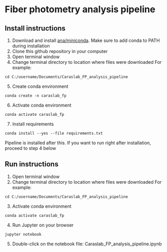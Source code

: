 # Fiber photometry analysis pipeline

## Install instructions
1. Download and install [ana/miniconda](https://docs.anaconda.com/free/miniconda/index.html). Make sure to add conda to PATH during installation
2. Clone this github repository in your computer
3. Open terminal window
4. Change terminal directory to location where files were downloaded
For example:
```
cd C:/username/Documents/Caraslab_FP_analysis_pipeline
```
5. Create conda environment
```
conda create -n caraslab_fp
```
6. Activate conda environment
```
conda activate caraslab_fp
```
7. Install requirements
```
conda install --yes --file requirements.txt
```
Pipeline is installed after this. If you want to run right after installation, proceed to step 4 below

## Run instructions
1. Open terminal window
2. Change terminal directory to location where files were downloaded
For example:
```
cd C:/username/Documents/Caraslab_FP_analysis_pipeline
```
3. Activate conda environment
```
conda activate caraslab_fp
```
4. Run Jupyter on your browser
```
jupyter notebook
```
5. Double-click on the notebook file: Caraslab_FP_analysis_pipeline.ipynb

